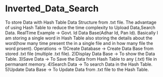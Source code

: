 # Inverted_Data_Search
To store Data with Hash Table Data Structure from .txt file.
The advantage of using Hash Table to reduce the time complexity to Upload Data,Search Data.
RealTime Example -> Govt. Id Data Base(Adhar Id, Pan Id).
Basically I am storing a single word in Hash Table also storing the details about the word(how many time present the in a single file and in how many file the word prsent).
Operations ->
1)Create Database -> Create Data Base from stored .txt file (multiple .txt file).
2)Display Data Base -> To show the Data Table.
3)Save Data -> To Save the Data from Hash Table to any (.txt) file in permanant memory.
4)Search Data -> To search Data in the Hash Table.
5)Update Data Base -> To Update Data from .txt file to the Hash Table.
